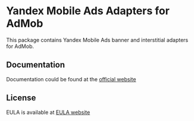 # Yandex Mobile Ads Adapters for AdMob 
This package contains Yandex Mobile Ads banner and interstitial adapters for AdMob.

## Documentation
Documentation could be found at the [official website][DOCUMENTATION]

## License
EULA is available at [EULA website][LICENSE] 

[DOCUMENTATION]: https://tech.yandex.com/mobile-ads/doc/ios/adapters/admob-adapter-docpage/
[LICENSE]: https://yandex.com/legal/mobileads_sdk_agreement/
